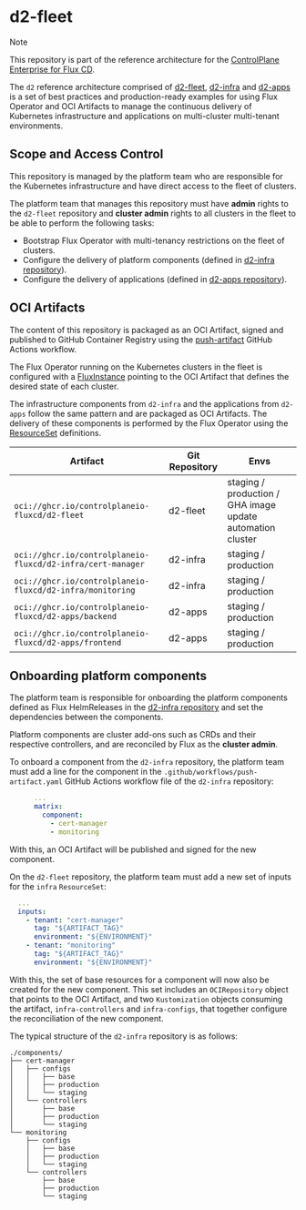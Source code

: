 # d2-fleet

> [!NOTE]
> This repository is part of the reference architecture for the
> [ControlPlane Enterprise for Flux CD](https://fluxcd.control-plane.io/).
>
> The `d2` reference architecture comprised of
> [d2-fleet](https://github.com/controlplaneio-fluxcd/d2-fleet),
> [d2-infra](https://github.com/controlplaneio-fluxcd/d2-infra) and
> [d2-apps](https://github.com/controlplaneio-fluxcd/d2-apps)
> is a set of best practices and production-ready examples for using Flux Operator
> and OCI Artifacts to manage the continuous delivery of Kubernetes infrastructure and
> applications on multi-cluster multi-tenant environments.

## Scope and Access Control

This repository is managed by the platform team who are responsible for
the Kubernetes infrastructure and have direct access to the fleet of clusters.

The platform team that manages this repository must have **admin** rights to the `d2-fleet` repository
and **cluster admin** rights to all clusters in the fleet to be able to perform the following tasks:

- Bootstrap Flux Operator with multi-tenancy restrictions on the fleet of clusters.
- Configure the delivery of platform components (defined in [d2-infra repository](https://github.com/controlplaneio-fluxcd/d2-infra)).
- Configure the delivery of applications (defined in [d2-apps repository](https://github.com/controlplaneio-fluxcd/d2-apps)).

## OCI Artifacts

The content of this repository is packaged as an OCI Artifact, signed and published to GitHub Container Registry
using the [push-artifact](https://github.com/controlplaneio-fluxcd/d2-fleet/blob/main/.github/workflows/push-artifact.yaml)
GitHub Actions workflow.

The Flux Operator running on the Kubernetes clusters in the fleet is configured with a
[FluxInstance](https://github.com/controlplaneio-fluxcd/d2-fleet/blob/main/clusters/staging/flux-system/flux-instance.yaml)
pointing to the OCI Artifact that defines the desired state of each cluster.

The infrastructure components from `d2-infra` and the applications from `d2-apps` follow the same pattern
and are packaged as OCI Artifacts. The delivery of these components is performed by the Flux Operator
using the [ResourceSet](https://github.com/controlplaneio-fluxcd/d2-fleet/tree/main/tenants) definitions.


| Artifact                                                    | Git Repository | Envs                                                       |
|-------------------------------------------------------------|----------------|------------------------------------------------------------|
| `oci://ghcr.io/controlplaneio-fluxcd/d2-fleet`              | d2-fleet       | staging / production / GHA image update automation cluster |
| `oci://ghcr.io/controlplaneio-fluxcd/d2-infra/cert-manager` | d2-infra       | staging / production                                       |
| `oci://ghcr.io/controlplaneio-fluxcd/d2-infra/monitoring`   | d2-infra       | staging / production                                       |
| `oci://ghcr.io/controlplaneio-fluxcd/d2-apps/backend`       | d2-apps        | staging / production                                       |
| `oci://ghcr.io/controlplaneio-fluxcd/d2-apps/frontend`      | d2-apps        | staging / production                                       |

## Onboarding platform components

The platform team is responsible for onboarding the platform components defined as Flux HelmReleases in the
[d2-infra repository](https://github.com/controlplaneio-fluxcd/d2-infra) and set the dependencies
between the components.

Platform components are cluster add-ons such as CRDs and their respective controllers,
and are reconciled by Flux as the **cluster admin**.

To onboard a component from the `d2-infra` repository, the platform team must add a
line for the component in the `.github/workflows/push-artifact.yaml` GitHub Actions
workflow file of the `d2-infra` repository:

```yaml
      ...
      matrix:
        component:
          - cert-manager
          - monitoring
```

With this, an OCI Artifact will be published and signed for the new component.

On the `d2-fleet` repository, the platform team must add a new set of inputs for the
`infra` `ResourceSet`:

```yaml
  ...
  inputs:
    - tenant: "cert-manager"
      tag: "${ARTIFACT_TAG}"
      environment: "${ENVIRONMENT}"
    - tenant: "monitoring"
      tag: "${ARTIFACT_TAG}"
      environment: "${ENVIRONMENT}"
```

With this, the set of base resources for a component will now also be created for the new component.
This set includes an `OCIRepository` object that points to the OCI Artifact, and two `Kustomization`
objects consuming the artifact, `infra-controllers` and `infra-configs`, that together configure the
reconciliation of the new component.

The typical structure of the `d2-infra` repository is as follows:

```shell
./components/
├── cert-manager
│   ├── configs
│   │   ├── base
│   │   ├── production
│   │   └── staging
│   └── controllers
│       ├── base
│       ├── production
│       └── staging
└── monitoring
    ├── configs
    │   ├── base
    │   ├── production
    │   └── staging
    └── controllers
        ├── base
        ├── production
        └── staging
```
